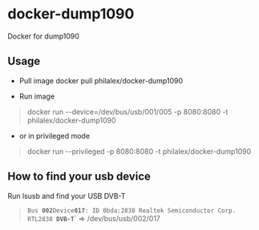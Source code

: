 # docker-dump1090
Docker for dump1090

Usage
-----
* Pull image
				docker pull philalex/docker-dump1090

* Run image
>	docker run --device=/dev/bus/usb/001/005 -p 8080:8080 -t philalex/docker-dump1090
* or in privileged mode
>	docker run --privileged -p 8080:8080 -t philalex/docker-dump1090

How to find your usb device
---------------------------
Run lsusb and find your USB DVB-T
>`Bus `**`002`**` Device `**`017`**`: ID 0bda:2838 Realtek Semiconductor Corp. RTL2838 `**`DVB-T`**`
=> /dev/bus/usb/002/017